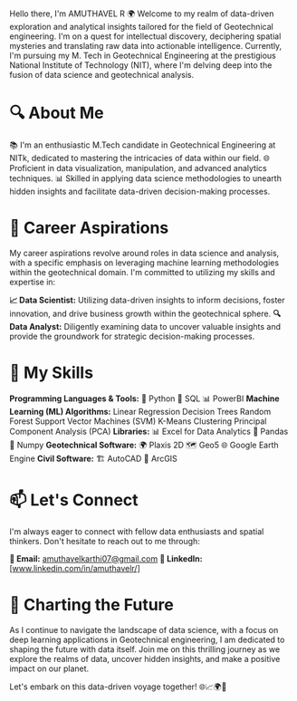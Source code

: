 Hello there, I'm AMUTHAVEL R 🌍
Welcome to my realm of data-driven exploration and analytical insights tailored for the field of Geotechnical engineering. I'm on a quest for intellectual discovery, deciphering spatial mysteries and translating raw data into actionable intelligence. Currently, I'm pursuing my M. Tech in Geotechnical Engineering at the prestigious National Institute of Technology (NIT), where I'm delving deep into the fusion of data science and geotechnical analysis.

# 🔍 About Me
📚 I'm an enthusiastic M.Tech candidate in Geotechnical Engineering at NITk, dedicated to mastering the intricacies of data within our field.
🌐 Proficient in data visualization, manipulation, and advanced analytics techniques.
📊 Skilled in applying data science methodologies to unearth hidden insights and facilitate data-driven decision-making processes.

# 🎯 Career Aspirations
My career aspirations revolve around roles in data science and analysis, with a specific emphasis on leveraging machine learning methodologies within the geotechnical domain. I'm committed to utilizing my skills and expertise in:

**📈 Data Scientist:** Utilizing data-driven insights to inform decisions, foster innovation, and drive business growth within the geotechnical sphere.
**🔍 Data Analyst:** Diligently examining data to uncover valuable insights and provide the groundwork for strategic decision-making processes.

# 💼 My Skills
**Programming Languages & Tools:**
🐍 Python
💽 SQL
📊  PowerBI
**Machine Learning (ML) Algorithms:**
Linear Regression
Decision Trees
Random Forest
Support Vector Machines (SVM)
K-Means Clustering
Principal Component Analysis (PCA)
**Libraries:**
📊 Excel for Data Analytics
🐼 Pandas
🔢 Numpy
**Geotechnical Software:**
🌍 Plaxis 2D
🗺️ Geo5
🌐 Google Earth Engine
**Civil Software:**
🏗️ AutoCAD
🏢 ArcGIS

# 📫 Let's Connect
I'm always eager to connect with fellow data enthusiasts and spatial thinkers. Don't hesitate to reach out to me through:

**📧 Email:** amuthavelkarthi07@gmail.com
**💼 LinkedIn:** [www.linkedin.com/in/amuthavelr/]

# 🚀 Charting the Future
As I continue to navigate the landscape of data science, with a focus on deep learning applications in Geotechnical engineering, I am dedicated to shaping the future with data itself. Join me on this thrilling journey as we explore the realms of data, uncover hidden insights, and make a positive impact on our planet.


Let's embark on this data-driven voyage together! 🌐📈🌍🧠
